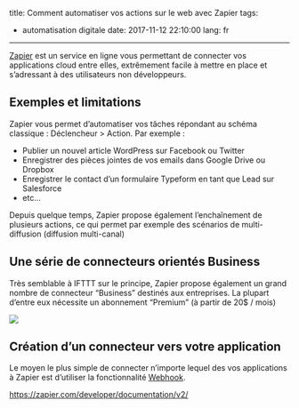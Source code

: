 title: Comment automatiser vos actions sur le web avec Zapier
tags:
- automatisation digitale 
date: 2017-11-12 22:10:00
lang: fr
---

[Zapier](https://zapier.com/) est un service en ligne vous permettant de connecter vos applications cloud entre elles, extrêmement facile à mettre en place et s’adressant à des utilisateurs non développeurs.



## Exemples et limitations

Zapier vous permet d’automatiser vos tâches répondant au schéma classique : Déclencheur > Action. Par exemple :

* Publier un nouvel article WordPress sur Facebook ou Twitter
* Enregistrer des pièces jointes de vos emails dans Google Drive ou Dropbox
* Enregistrer le contact d’un formulaire Typeform en tant que Lead sur Salesforce
* etc...

Depuis quelque temps, Zapier propose également l’enchaînement de plusieurs actions, ce qui permet par exemple des scénarios de multi-diffusion (diffusion multi-canal)

## Une série de connecteurs orientés Business

Très semblable à IFTTT sur le principe, Zapier propose également un grand nombre de connecteur “Business” destinés aux entreprises. La plupart d’entre eux nécessite un abonnement “Premium” (à partir de 20$ / mois)

<img src="/images/zapier-business-connectors-1024x848.png" />

## Création d’un connecteur vers votre application

Le moyen le plus simple de connecter n’importe lequel des vos applications à Zapier est d’utiliser la fonctionnalité [Webhook](https://zapier.com/zapbook/webhook/).

https://zapier.com/developer/documentation/v2/

